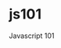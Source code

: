 js101
=====

Javascript 101


<!---

#console.table([{a:1, b:2, c:3}, {a:"foo", b:false, c:undefined}]);
# +new Date()

#Closures have access to the outer function’s variable even after the outer function returns:
    # the inner function still has access to the outer function’s variables even after the outer function has returned.
      When functions in JavaScript execute, they use the same scope chain that was in effect when they were created.
#Closures store references to the outer function’s variables; they do not store the actual value

http://www.addthis.com/blog/2013/09/17/performance-optimizing-for-smart-layers/

#Memory Management
    event delegation (event bubbling)
    DOM performance
    Debouncing High-Rate Events

http://www.stubbornella.org/content/2009/03/27/reflows-repaints-css-performance-making-your-javascript-slow/    
-->


<!---
https://developer.mozilla.org/en-US/docs/Web/JavaScript/Guide/Inheritance_and_the_prototype_chain
https://developer.mozilla.org/en/docs/Web/JavaScript/Reference/Functions_and_function_scope
http://designpepper.com/blog/drips/variable-and-function-hoisting
http://www.impressivewebs.com/why-use-triple-equals-javascipt/
http://flippinawesome.org/2013/08/26/understanding-scope-and-context-in-javascript/

== Bloque conceptos fundamentales

presentación
    ustedes
    nosotros
    motivación (habla peter)
historia
    breve historia (ecmascript)
    foto eich
    [video nemen]
objetos
    creación
        object literal
        new/function
    acceso a las propiedades
        forma comun (usando punto)
        como array asociativo
    se pasan por referencia siempre
funciones
    function declaration
    function expression
    first class citizens (callbacks)
    anonymous functions
    IMMEDIATELY-INVOKED FUNCTION EXPRESSION (IIFE)   
    # function overloading
        - args not required
        - args untyped (like all js variables)
        - "magic args" function foo(p1,p2,p3) {...} :: foo(1); foo(1,2); foo(1,2,3); foo(1,2,3,4)
        - opts/config obj literal as last parameter 
    # In js every function returns a value (undefined by default)   
herencia
    descripcion general lenguaje prototipado    
    prototype con objetos
    prototype con funciones
    librerias para hacer herencia (extend)
scope
    definicion
    ejemplos (IIFE)
hoisting
    definicion
    ejemplos    
closure
    definicion
    ejemplos (usando revealed module pattern)

== Bloque buenas practicas

Falsy Values
    cuales son
    ejemplo con !!
Comparison Operators
    dif entre == y ===
    ejemplo
jQuery
    append
    selector caching & chaining
        # $ method chaining: $foo.css('bar').show()
    selector performance (sizzle)
        #Sizzle: 
            right to left!!!
            Being really specific on the left-hand side has a lot less value than being really specific on the right-hand side.
    no conflict
_
    debounce
    array filter
devtools
    #Profile:
        #from the console: profile() & profileEnd()
        #in code: console.profile("desc") & console.profileEnd("desc")
    #For timing functions: console.time("desc") & console.timeEnd("desc"): desc: 3372.902ms
jslint
    mostrar ejemplo
    grunt
non-blocking script loading pattern 
bundle & minification
repaint & reflow
Debouncing High-Rate Events
"use strict"
for in
multiple var declaration (lint hint)
gzip
qué quedo afuera
    ES6
    traspiler
recursos / links
    https://developer.mozilla.org/en-US/docs/Web
    https://developers.google.com/chrome-developer-tools/

-->